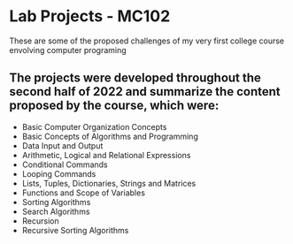 # Lab Projects - MC102
These are some of the proposed challenges of my very first college course envolving computer programing

## The projects were developed throughout the second half of 2022 and summarize the content proposed by the course, which were:
* Basic Computer Organization Concepts
* Basic Concepts of Algorithms and Programming
* Data Input and Output
* Arithmetic, Logical and Relational Expressions
* Conditional Commands
* Looping Commands
* Lists, Tuples, Dictionaries, Strings and Matrices
* Functions and Scope of Variables
* Sorting Algorithms
* Search Algorithms
* Recursion
* Recursive Sorting Algorithms
